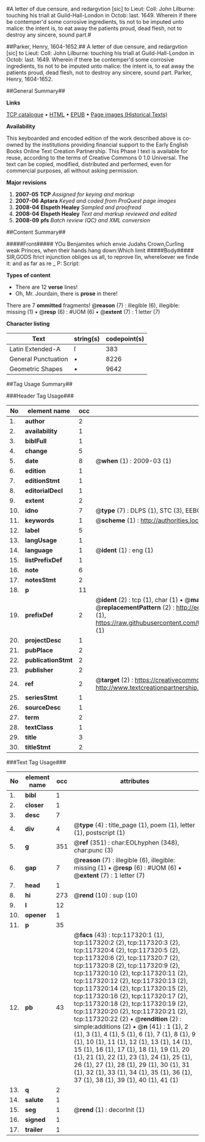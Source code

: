 #A letter of due censure, and redargvtion [sic] to Lieut: Coll: John Lilburne: touching his triall at Guild-Hall-London in Octob: last. 1649. Wherein if there be contemper'd some corrosive ingredients, tis not to be imputed unto malice: the intent is, to eat away the patients proud, dead flesh, not to destroy any sincere, sound part.#

##Parker, Henry, 1604-1652.##
A letter of due censure, and redargvtion [sic] to Lieut: Coll: John Lilburne: touching his triall at Guild-Hall-London in Octob: last. 1649. Wherein if there be contemper'd some corrosive ingredients, tis not to be imputed unto malice: the intent is, to eat away the patients proud, dead flesh, not to destroy any sincere, sound part.
Parker, Henry, 1604-1652.

##General Summary##

**Links**

[TCP catalogue](http://www.ota.ox.ac.uk/tcp/)  • 
[HTML](http://tei.it.ox.ac.uk/tcp/Texts-HTML/free/A91/A91254.html)  • 
[EPUB](http://tei.it.ox.ac.uk/tcp/Texts-EPUB/free/A91/A91254.epub) • 
[Page images (Historical Texts)](https://data.historicaltexts.jisc.ac.uk/view?pubId=eebo-99865085e&pageId=eebo-99865085e-117320-1)

**Availability**

This keyboarded and encoded edition of the
	       work described above is co-owned by the institutions
	       providing financial support to the Early English Books
	       Online Text Creation Partnership. This Phase I text is
	       available for reuse, according to the terms of Creative
	       Commons 0 1.0 Universal. The text can be copied,
	       modified, distributed and performed, even for
	       commercial purposes, all without asking permission.

**Major revisions**

1. __2007-05__ __TCP__ *Assigned for keying and markup*
1. __2007-06__ __Aptara__ *Keyed and coded from ProQuest page images*
1. __2008-04__ __Elspeth Healey__ *Sampled and proofread*
1. __2008-04__ __Elspeth Healey__ *Text and markup reviewed and edited*
1. __2008-09__ __pfs__ *Batch review (QC) and XML conversion*

##Content Summary##

#####Front#####
YOu Benjamites which envie Judahs Crown,Curſing weak Princes, when their hands hang down:Which limit
#####Body#####
SIR,GODS ſtrict injunction obliges us all, to reprove ſin,
whereſoever we finde it: and as far as re
    _ P: Script:

**Types of content**

  * There are 12 **verse** lines!
  * Oh, Mr. Jourdain, there is **prose** in there!

There are 7 **ommitted** fragments! 
 @__reason__ (7) : illegible (6), illegible: missing (1)  •  @__resp__ (6) : #UOM (6)  •  @__extent__ (7) : 1 letter (7)

**Character listing**


|Text|string(s)|codepoint(s)|
|---|---|---|
|Latin Extended-A|ſ|383|
|General Punctuation|•|8226|
|Geometric Shapes|▪|9642|

##Tag Usage Summary##

###Header Tag Usage###

|No|element name|occ|attributes|
|---|---|---|---|
|1.|__author__|2||
|2.|__availability__|1||
|3.|__biblFull__|1||
|4.|__change__|5||
|5.|__date__|8| @__when__ (1) : 2009-03 (1)|
|6.|__edition__|1||
|7.|__editionStmt__|1||
|8.|__editorialDecl__|1||
|9.|__extent__|2||
|10.|__idno__|7| @__type__ (7) : DLPS (1), STC (3), EEBO-CITATION (1), PROQUEST (1), VID (1)|
|11.|__keywords__|1| @__scheme__ (1) : http://authorities.loc.gov/ (1)|
|12.|__label__|5||
|13.|__langUsage__|1||
|14.|__language__|1| @__ident__ (1) : eng (1)|
|15.|__listPrefixDef__|1||
|16.|__note__|6||
|17.|__notesStmt__|2||
|18.|__p__|11||
|19.|__prefixDef__|2| @__ident__ (2) : tcp (1), char (1)  •  @__matchPattern__ (2) : ([0-9\-]+):([0-9IVX]+) (1), (.+) (1)  •  @__replacementPattern__ (2) : http://eebo.chadwyck.com/downloadtiff?vid=$1&page=$2 (1), https://raw.githubusercontent.com/textcreationpartnership/Texts/master/tcpchars.xml#$1 (1)|
|20.|__projectDesc__|1||
|21.|__pubPlace__|2||
|22.|__publicationStmt__|2||
|23.|__publisher__|2||
|24.|__ref__|2| @__target__ (2) : https://creativecommons.org/publicdomain/zero/1.0/ (1), http://www.textcreationpartnership.org/docs/. (1)|
|25.|__seriesStmt__|1||
|26.|__sourceDesc__|1||
|27.|__term__|2||
|28.|__textClass__|1||
|29.|__title__|3||
|30.|__titleStmt__|2||


###Text Tag Usage###

|No|element name|occ|attributes|
|---|---|---|---|
|1.|__bibl__|1||
|2.|__closer__|1||
|3.|__desc__|7||
|4.|__div__|4| @__type__ (4) : title_page (1), poem (1), letter (1), postscript (1)|
|5.|__g__|351| @__ref__ (351) : char:EOLhyphen (348), char:punc (3)|
|6.|__gap__|7| @__reason__ (7) : illegible (6), illegible: missing (1)  •  @__resp__ (6) : #UOM (6)  •  @__extent__ (7) : 1 letter (7)|
|7.|__head__|1||
|8.|__hi__|273| @__rend__ (10) : sup (10)|
|9.|__l__|12||
|10.|__opener__|1||
|11.|__p__|35||
|12.|__pb__|43| @__facs__ (43) : tcp:117320:1 (1), tcp:117320:2 (2), tcp:117320:3 (2), tcp:117320:4 (2), tcp:117320:5 (2), tcp:117320:6 (2), tcp:117320:7 (2), tcp:117320:8 (2), tcp:117320:9 (2), tcp:117320:10 (2), tcp:117320:11 (2), tcp:117320:12 (2), tcp:117320:13 (2), tcp:117320:14 (2), tcp:117320:15 (2), tcp:117320:16 (2), tcp:117320:17 (2), tcp:117320:18 (2), tcp:117320:19 (2), tcp:117320:20 (2), tcp:117320:21 (2), tcp:117320:22 (2)  •  @__rendition__ (2) : simple:additions (2)  •  @__n__ (41) : 1 (1), 2 (1), 3 (1), 4 (1), 5 (1), 6 (1), 7 (1), 8 (1), 9 (1), 10 (1), 11 (1), 12 (1), 13 (1), 14 (1), 15 (1), 16 (1), 17 (1), 18 (1), 19 (1), 20 (1), 21 (1), 22 (1), 23 (1), 24 (1), 25 (1), 26 (1), 27 (1), 28 (1), 29 (1), 30 (1), 31 (1), 32 (1), 33 (1), 34 (1), 35 (1), 36 (1), 37 (1), 38 (1), 39 (1), 40 (1), 41 (1)|
|13.|__q__|2||
|14.|__salute__|1||
|15.|__seg__|1| @__rend__ (1) : decorInit (1)|
|16.|__signed__|1||
|17.|__trailer__|1||
